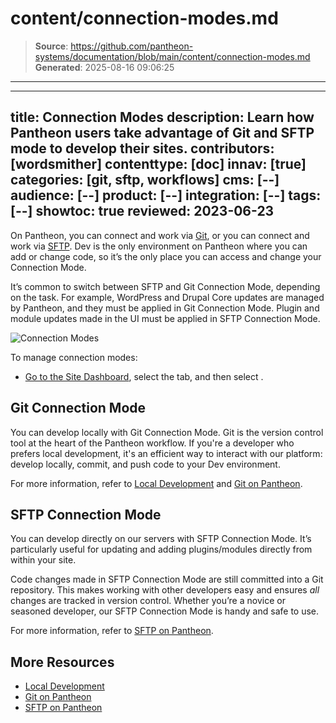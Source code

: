 # content/connection-modes.md

> **Source**: https://github.com/pantheon-systems/documentation/blob/main/content/connection-modes.md
> **Generated**: 2025-08-16 09:06:25

---

---
title: Connection Modes
description: Learn how Pantheon users take advantage of Git and SFTP mode to develop their sites.
contributors: [wordsmither]
contenttype: [doc]
innav: [true]
categories: [git, sftp, workflows]
cms: [--]
audience: [--]
product: [--]
integration: [--]
tags: [--]
showtoc: true
reviewed: 2023-06-23
---

On Pantheon, you can connect and work via [Git](/guides/git/git-config), or you can connect and work via [SFTP](/guides/sftp). Dev is the only environment on Pantheon where you can add or change code, so it’s the only place you can access and change your Connection Mode.

<Alert title="Note" type="info" >

It’s common to switch between SFTP and Git Connection Mode, depending on the task. For example, WordPress and Drupal Core updates are managed by Pantheon, and they must be applied in Git Connection Mode. Plugin and module updates made in the UI must be applied in SFTP Connection Mode.

</Alert>

![Connection Modes](../images/dashboard/new-dashboard/2024/_connection-mode-sftp.png)

To manage connection modes:

- [Go to the Site Dashboard](/guides/account-mgmt/workspace-sites-teams/sites#site-dashboard), select the <Icon icon="wrench" text="Dev"/> tab, and then select <Icon icon="code" text="Code"/>.

## Git Connection Mode

You can develop locally with Git Connection Mode. Git is the version control tool at the heart of the Pantheon workflow. If you're a developer who prefers local development, it's an efficient way to interact with our platform: develop locally, commit, and push code to your Dev environment.

For more information, refer to [Local Development](/guides/local-development) and [Git on Pantheon](/guides/git).

## SFTP Connection Mode

You can develop directly on our servers with SFTP Connection Mode. It’s particularly useful for updating and adding plugins/modules directly from within your site.

Code changes made in SFTP Connection Mode are still committed into a Git repository. This makes working with other developers easy and ensures _all_ changes are tracked in version control. Whether you’re a novice or seasoned developer, our SFTP Connection Mode is handy and safe to use.

For more information, refer to [SFTP on Pantheon](/guides/sftp).

## More Resources

- [Local Development](/guides/local-development)
- [Git on Pantheon](/guides/git)
- [SFTP on Pantheon](/guides/sftp)
